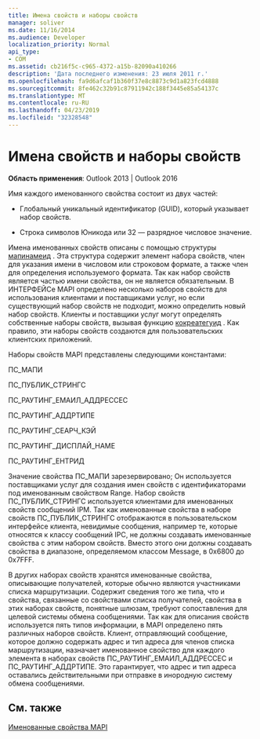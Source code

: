 ```yaml
---
title: Имена свойств и наборы свойств
manager: soliver
ms.date: 11/16/2014
ms.audience: Developer
localization_priority: Normal
api_type:
- COM
ms.assetid: cb216f5c-c965-4372-a15b-82090a410266
description: 'Дата последнего изменения: 23 июля 2011 г.'
ms.openlocfilehash: fa9d6afcaf1b360f37e8c8873c9d1a823fcd4888
ms.sourcegitcommit: 8fe462c32b91c87911942c188f3445e85a54137c
ms.translationtype: MT
ms.contentlocale: ru-RU
ms.lasthandoff: 04/23/2019
ms.locfileid: "32328548"
---
```

# <a name="property-names-and-property-sets"></a>Имена свойств и наборы свойств

  
  
**Область применения**: Outlook 2013 | Outlook 2016 
  
Имя каждого именованного свойства состоит из двух частей:
  
- Глобальный уникальный идентификатор (GUID), который указывает набор свойств.
    
- Строка символов Юникода или 32 — разрядное числовое значение. 
    
Имена именованных свойств описаны с помощью структуры [мапинамеид](mapinameid.md) . Эта структура содержит элемент набора свойств, член для указания имени в числовом или строковом формате, а также член для определения используемого формата. Так как набор свойств является частью имени свойства, он не является обязательным. В ИНТЕРФЕЙСе MAPI определено несколько наборов свойств для использования клиентами и поставщиками услуг, но если существующий набор свойств не подходит, можно определить новый набор свойств. Клиенты и поставщики услуг могут определять собственные наборы свойств, вызывая функцию [кокреатегуид](https://msdn.microsoft.com/library/ms688568.aspx) . Как правило, эти наборы свойств создаются для пользовательских клиентских приложений. 
  
Наборы свойств MAPI представлены следующими константами:
  
ПС_МАПИ
  
ПС_ПУБЛИК_СТРИНГС
  
ПС_РАУТИНГ_ЕМАИЛ_АДДРЕССЕС
  
ПС_РАУТИНГ_АДДРТИПЕ
  
ПС_РАУТИНГ_СЕАРЧ_КЭЙ
  
ПС_РАУТИНГ_ДИСПЛАЙ_НАМЕ
  
ПС_РАУТИНГ_ЕНТРИД
  
Значение свойства ПС_МАПИ зарезервировано; Он используется поставщиками услуг для создания имен свойств с идентификаторами под именованным свойством Range. Набор свойств ПС_ПУБЛИК_СТРИНГС используется клиентами для именованных свойств сообщений IPM. Так как именованные свойства в наборе свойств ПС_ПУБЛИК_СТРИНГС отображаются в пользовательском интерфейсе клиента, невидимые сообщения, например те, которые относятся к классу сообщений IPC, не должны создавать именованные свойства с этим набором свойств. Вместо этого они должны создавать свойства в диапазоне, определяемом классом Message, в 0x6800 до 0x7FFF.
  
В других наборах свойств хранятся именованные свойства, описывающие получателей, которые обычно являются участниками списка маршрутизации. Содержит сведения того же типа, что и свойства, связанные со свойствами списка получателей, свойства в этих наборах свойств, понятные шлюзам, требуют сопоставления для целевой системы обмена сообщениями. Так как для описания свойств используется пять типов информации, в MAPI определено пять различных наборов свойств. Клиент, отправляющий сообщение, которое должно содержать адрес и тип адреса для членов списка маршрутизации, назначает именованное свойство для каждого элемента в наборах свойств ПС_РАУТИНГ_ЕМАИЛ_АДДРЕССЕС и ПС_РАУТИНГ_АДДРТИПЕ. Это гарантирует, что адрес и тип адреса оставались действительными при отправке в инородную систему обмена сообщениями.
  
## <a name="see-also"></a>См. также



[Именованные свойства MAPI](mapi-named-properties.md)

